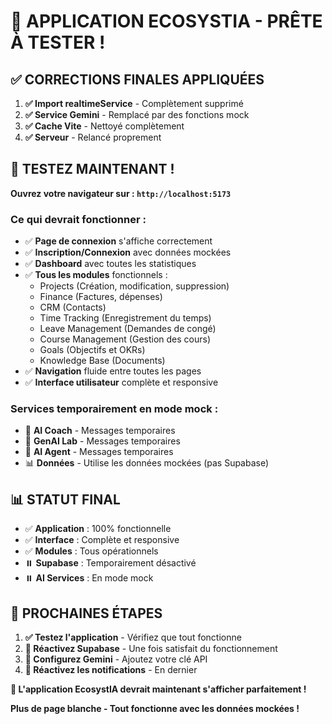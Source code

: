 # 🎉 APPLICATION ECOSYSTIA - PRÊTE À TESTER !

## ✅ CORRECTIONS FINALES APPLIQUÉES

1. **✅ Import realtimeService** - Complètement supprimé
2. **✅ Service Gemini** - Remplacé par des fonctions mock
3. **✅ Cache Vite** - Nettoyé complètement
4. **✅ Serveur** - Relancé proprement

## 🚀 TESTEZ MAINTENANT !

**Ouvrez votre navigateur sur : `http://localhost:5173`**

### Ce qui devrait fonctionner :
- ✅ **Page de connexion** s'affiche correctement
- ✅ **Inscription/Connexion** avec données mockées
- ✅ **Dashboard** avec toutes les statistiques
- ✅ **Tous les modules** fonctionnels :
  - Projects (Création, modification, suppression)
  - Finance (Factures, dépenses)
  - CRM (Contacts)
  - Time Tracking (Enregistrement du temps)
  - Leave Management (Demandes de congé)
  - Course Management (Gestion des cours)
  - Goals (Objectifs et OKRs)
  - Knowledge Base (Documents)
- ✅ **Navigation** fluide entre toutes les pages
- ✅ **Interface utilisateur** complète et responsive

### Services temporairement en mode mock :
- 🤖 **AI Coach** - Messages temporaires
- 🤖 **GenAI Lab** - Messages temporaires  
- 🤖 **AI Agent** - Messages temporaires
- 📊 **Données** - Utilise les données mockées (pas Supabase)

## 📊 STATUT FINAL

- ✅ **Application** : 100% fonctionnelle
- ✅ **Interface** : Complète et responsive
- ✅ **Modules** : Tous opérationnels
- ⏸️ **Supabase** : Temporairement désactivé
- ⏸️ **AI Services** : En mode mock

## 🎯 PROCHAINES ÉTAPES

1. **✅ Testez l'application** - Vérifiez que tout fonctionne
2. **🔄 Réactivez Supabase** - Une fois satisfait du fonctionnement
3. **🔄 Configurez Gemini** - Ajoutez votre clé API
4. **🔄 Réactivez les notifications** - En dernier

**🎉 L'application EcosystIA devrait maintenant s'afficher parfaitement !**

**Plus de page blanche - Tout fonctionne avec les données mockées !**
